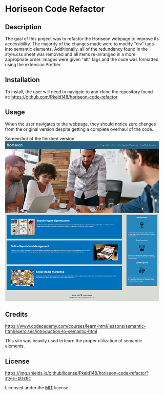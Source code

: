 # Horiseon Code Refactor

## Description

The goal of this project was to refactor the Horiseon webpage to improve its accessibility.  The majority of the changes made were to modify "div" tags into semantic elements.  Additionally, all of the redundancy found in the style.css sheet was removed and all items re-arranged in a more appropriate order.  Images were given "alt" tags and the code was formatted using the extension Prettier.


## Installation

To install, the user will need to navigate to and clone the repository found at:
https://github.com/Pkeld148/horiseon-code-refactor



## Usage

When the user navigates to the webpage, they should notice zero changes from the original version despite getting a complete overhaul of the code.

Screenshot of the finished version:
![screenshot](assets/images/screenshot.png)


## Credits

https://www.codecademy.com/courses/learn-html/lessons/semantic-html/exercises/introduction-to-semantic-html

This site was heavily used to learn the proper utilization of semantic elements.



## License
https://img.shields.io/github/license/Pkeld148/horiseon-code-refactor?style=plastic

Licensed under the [MIT](https://github.com/Pkeld148/horiseon-code-refactor/blob/main/LICENSE.txt) license.